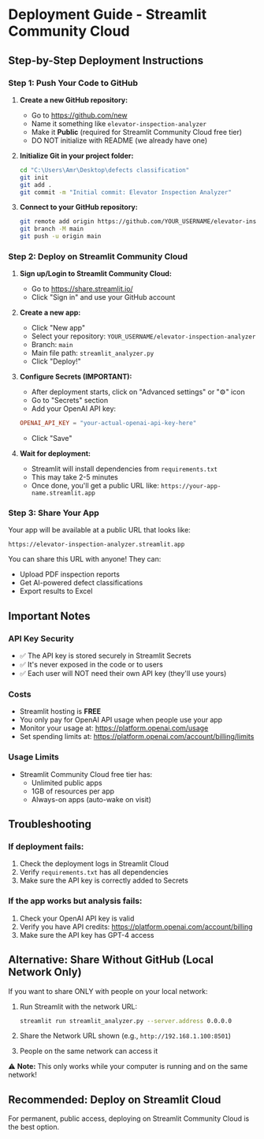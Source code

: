 # Deployment Guide - Streamlit Community Cloud

## Step-by-Step Deployment Instructions

### Step 1: Push Your Code to GitHub

1. **Create a new GitHub repository:**
   - Go to https://github.com/new
   - Name it something like `elevator-inspection-analyzer`
   - Make it **Public** (required for Streamlit Community Cloud free tier)
   - DO NOT initialize with README (we already have one)

2. **Initialize Git in your project folder:**
   ```bash
   cd "C:\Users\Amr\Desktop\defects classification"
   git init
   git add .
   git commit -m "Initial commit: Elevator Inspection Analyzer"
   ```

3. **Connect to your GitHub repository:**
   ```bash
   git remote add origin https://github.com/YOUR_USERNAME/elevator-inspection-analyzer.git
   git branch -M main
   git push -u origin main
   ```

### Step 2: Deploy on Streamlit Community Cloud

1. **Sign up/Login to Streamlit Community Cloud:**
   - Go to https://share.streamlit.io/
   - Click "Sign in" and use your GitHub account

2. **Create a new app:**
   - Click "New app"
   - Select your repository: `YOUR_USERNAME/elevator-inspection-analyzer`
   - Branch: `main`
   - Main file path: `streamlit_analyzer.py`
   - Click "Deploy!"

3. **Configure Secrets (IMPORTANT):**
   - After deployment starts, click on "Advanced settings" or "⚙️" icon
   - Go to "Secrets" section
   - Add your OpenAI API key:
   ```toml
   OPENAI_API_KEY = "your-actual-openai-api-key-here"
   ```
   - Click "Save"

4. **Wait for deployment:**
   - Streamlit will install dependencies from `requirements.txt`
   - This may take 2-5 minutes
   - Once done, you'll get a public URL like: `https://your-app-name.streamlit.app`

### Step 3: Share Your App

Your app will be available at a public URL that looks like:
```
https://elevator-inspection-analyzer.streamlit.app
```

You can share this URL with anyone! They can:
- Upload PDF inspection reports
- Get AI-powered defect classifications
- Export results to Excel

## Important Notes

### API Key Security
- ✅ The API key is stored securely in Streamlit Secrets
- ✅ It's never exposed in the code or to users
- ✅ Each user will NOT need their own API key (they'll use yours)

### Costs
- Streamlit hosting is **FREE**
- You only pay for OpenAI API usage when people use your app
- Monitor your usage at: https://platform.openai.com/usage
- Set spending limits at: https://platform.openai.com/account/billing/limits

### Usage Limits
- Streamlit Community Cloud free tier has:
  - Unlimited public apps
  - 1GB of resources per app
  - Always-on apps (auto-wake on visit)

## Troubleshooting

### If deployment fails:
1. Check the deployment logs in Streamlit Cloud
2. Verify `requirements.txt` has all dependencies
3. Make sure the API key is correctly added to Secrets

### If the app works but analysis fails:
1. Check your OpenAI API key is valid
2. Verify you have API credits: https://platform.openai.com/account/billing
3. Make sure the API key has GPT-4 access

## Alternative: Share Without GitHub (Local Network Only)

If you want to share ONLY with people on your local network:

1. Run Streamlit with the network URL:
   ```bash
   streamlit run streamlit_analyzer.py --server.address 0.0.0.0
   ```

2. Share the Network URL shown (e.g., `http://192.168.1.100:8501`)

3. People on the same network can access it

⚠️ **Note:** This only works while your computer is running and on the same network!

## Recommended: Deploy on Streamlit Cloud

For permanent, public access, deploying on Streamlit Community Cloud is the best option.

